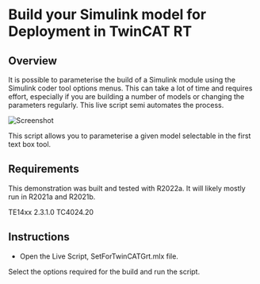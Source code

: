 # Build your Simulink model for Deployment in TwinCAT RT

## Overview

It is possible to parameterise the build of a Simulink module using the Simulink coder tool options menus. This can take a lot of time and requires effort, especially if you are building a number of models or changing the parameters regularly. This live script semi automates the process.

![Screenshot](screenshot.png)

This script allows you to parameterise a given model selectable in the first text box tool.

## Requirements

This demonstration was built and tested with R2022a. It will likely mostly run in R2021a and R2021b.

TE14xx 2.3.1.0
TC4024.20

## Instructions
* Open the Live Script, SetForTwinCATGrt.mlx file.

Select the options required for the build and run the script.

